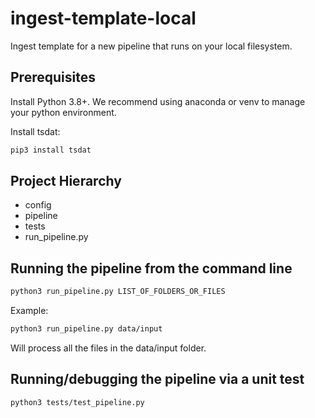 # ingest-template-local
Ingest template for a new pipeline that runs on your local filesystem.

## Prerequisites
Install Python 3.8+. We recommend using anaconda or venv to manage your python environment.

Install tsdat:

```bash
pip3 install tsdat
```

## Project Hierarchy
* config
* pipeline
* tests
* run_pipeline.py

## Running the pipeline from the command line
```bash
python3 run_pipeline.py LIST_OF_FOLDERS_OR_FILES
```
Example:
```bash
python3 run_pipeline.py data/input
```

Will process all the files in the data/input folder.

## Running/debugging the pipeline via a unit test

```bash
python3 tests/test_pipeline.py
```
